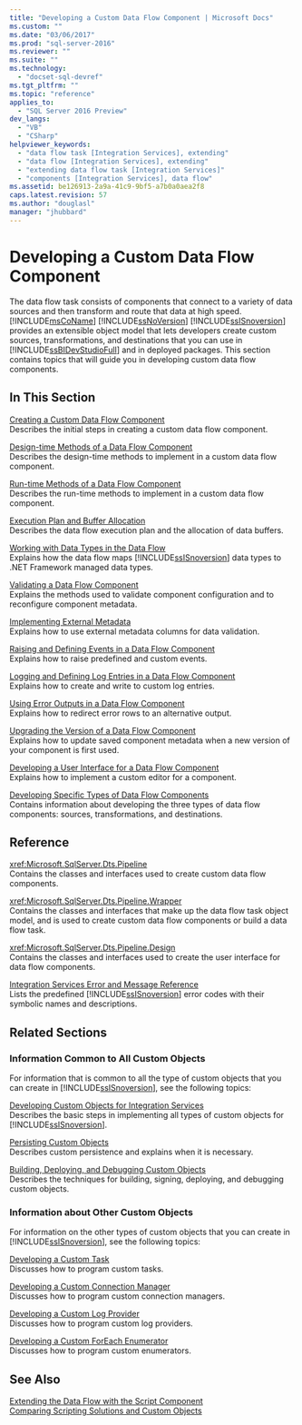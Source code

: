 ```yaml
---
title: "Developing a Custom Data Flow Component | Microsoft Docs"
ms.custom: ""
ms.date: "03/06/2017"
ms.prod: "sql-server-2016"
ms.reviewer: ""
ms.suite: ""
ms.technology: 
  - "docset-sql-devref"
ms.tgt_pltfrm: ""
ms.topic: "reference"
applies_to: 
  - "SQL Server 2016 Preview"
dev_langs: 
  - "VB"
  - "CSharp"
helpviewer_keywords: 
  - "data flow task [Integration Services], extending"
  - "data flow [Integration Services], extending"
  - "extending data flow task [Integration Services]"
  - "components [Integration Services], data flow"
ms.assetid: be126913-2a9a-41c9-9bf5-a7b0a0aea2f8
caps.latest.revision: 57
ms.author: "douglasl"
manager: "jhubbard"
---
```

# Developing a Custom Data Flow Component
  The data flow task consists of components that connect to a variety of data sources and then transform and route that data at high speed. [!INCLUDE[msCoName](../../../a9notintoc/includes/msconame-md.md)] [!INCLUDE[ssNoVersion](../../../a9notintoc/includes/ssnoversion-md.md)] [!INCLUDE[ssISnoversion](../../../a9notintoc/includes/ssisnoversion-md.md)] provides an extensible object model that lets developers create custom sources, transformations, and destinations that you can use in [!INCLUDE[ssBIDevStudioFull](../../../a9notintoc/includes/ssbidevstudiofull-md.md)] and in deployed packages. This section contains topics that will guide you in developing custom data flow components.  
  
## In This Section  
 [Creating a Custom Data Flow Component](../../../integration-services/extending-packages-custom-objects/data-flow/creating-a-custom-data-flow-component.md)  
 Describes the initial steps in creating a custom data flow component.  
  
 [Design-time Methods of a Data Flow Component](../../../integration-services/extending-packages-custom-objects/data-flow/design-time-methods-of-a-data-flow-component.md)  
 Describes the design-time methods to implement in a custom data flow component.  
  
 [Run-time Methods of a Data Flow Component](../../../integration-services/extending-packages-custom-objects/data-flow/run-time-methods-of-a-data-flow-component.md)  
 Describes the run-time methods to implement in a custom data flow component.  
  
 [Execution Plan and Buffer Allocation](../../../integration-services/extending-packages-custom-objects/data-flow/execution-plan-and-buffer-allocation.md)  
 Describes the data flow execution plan and the allocation of data buffers.  
  
 [Working with Data Types in the Data Flow](../../../integration-services/extending-packages-custom-objects/data-flow/working-with-data-types-in-the-data-flow.md)  
 Explains how the data flow maps [!INCLUDE[ssISnoversion](../../../a9notintoc/includes/ssisnoversion-md.md)] data types to .NET Framework managed data types.  
  
 [Validating a Data Flow Component](../../../integration-services/extending-packages-custom-objects/data-flow/validating-a-data-flow-component.md)  
 Explains the methods used to validate component configuration and to reconfigure component metadata.  
  
 [Implementing External Metadata](../../../integration-services/extending-packages-custom-objects/data-flow/implementing-external-metadata.md)  
 Explains how to use external metadata columns for data validation.  
  
 [Raising and Defining Events in a Data Flow Component](../../../integration-services/extending-packages-custom-objects/data-flow/raising-and-defining-events-in-a-data-flow-component.md)  
 Explains how to raise predefined and custom events.  
  
 [Logging and Defining Log Entries in a Data Flow Component](../../../integration-services/extending-packages-custom-objects/data-flow/logging-and-defining-log-entries-in-a-data-flow-component.md)  
 Explains how to create and write to custom log entries.  
  
 [Using Error Outputs in a Data Flow Component](../../../integration-services/extending-packages-custom-objects/data-flow/using-error-outputs-in-a-data-flow-component.md)  
 Explains how to redirect error rows to an alternative output.  
  
 [Upgrading the Version of a Data Flow Component](../../../integration-services/extending-packages-custom-objects/data-flow/upgrading-the-version-of-a-data-flow-component.md)  
 Explains how to update saved component metadata when a new version of your component is first used.  
  
 [Developing a User Interface for a Data Flow Component](../../../integration-services/extending-packages-custom-objects/data-flow/developing-a-user-interface-for-a-data-flow-component.md)  
 Explains how to implement a custom editor for a component.  
  
 [Developing Specific Types of Data Flow Components](../../../integration-services/extending-packages-custom-objects-data-flow-types/developing-specific-types-of-data-flow-components.md)  
 Contains information about developing the three types of data flow components: sources, transformations, and destinations.  
  
## Reference  
 <xref:Microsoft.SqlServer.Dts.Pipeline>  
 Contains the classes and interfaces used to create custom data flow components.  
  
 <xref:Microsoft.SqlServer.Dts.Pipeline.Wrapper>  
 Contains the classes and interfaces that make up the data flow task object model, and is used to create custom data flow components or build a data flow task.  
  
 <xref:Microsoft.SqlServer.Dts.Pipeline.Design>  
 Contains the classes and interfaces used to create the user interface for data flow components.  
  
 [Integration Services Error and Message Reference](../../../integration-services/integration-services-error-and-message-reference.md)  
 Lists the predefined [!INCLUDE[ssISnoversion](../../../a9notintoc/includes/ssisnoversion-md.md)] error codes with their symbolic names and descriptions.  
  
## Related Sections  
  
### Information Common to All Custom Objects  
 For information that is common to all the type of custom objects that you can create in [!INCLUDE[ssISnoversion](../../../a9notintoc/includes/ssisnoversion-md.md)], see the following topics:  
  
 [Developing Custom Objects for Integration Services](../../../integration-services/extending-packages-custom-objects/developing-custom-objects-for-integration-services.md)  
 Describes the basic steps in implementing all types of custom objects for [!INCLUDE[ssISnoversion](../../../a9notintoc/includes/ssisnoversion-md.md)].  
  
 [Persisting Custom Objects](../../../integration-services/extending-packages-custom-objects/persisting-custom-objects.md)  
 Describes custom persistence and explains when it is necessary.  
  
 [Building, Deploying, and Debugging Custom Objects](../../../integration-services/extending-packages-custom-objects/building-deploying-and-debugging-custom-objects.md)  
 Describes the techniques for building, signing, deploying, and debugging custom objects.  
  
### Information about Other Custom Objects  
 For information on the other types of custom objects that you can create in [!INCLUDE[ssISnoversion](../../../a9notintoc/includes/ssisnoversion-md.md)], see the following topics:  
  
 [Developing a Custom Task](../../../integration-services/extending-packages-custom-objects/task/developing-a-custom-task.md)  
 Discusses how to program custom tasks.  
  
 [Developing a Custom Connection Manager](../../../integration-services/extending-packages-custom-objects/connection-manager/developing-a-custom-connection-manager.md)  
 Discusses how to program custom connection managers.  
  
 [Developing a Custom Log Provider](../../../integration-services/extending-packages-custom-objects/log-provider/developing-a-custom-log-provider.md)  
 Discusses how to program custom log providers.  
  
 [Developing a Custom ForEach Enumerator](../../../integration-services/extending-packages-custom-objects/foreach-enumerator/developing-a-custom-foreach-enumerator.md)  
 Discusses how to program custom enumerators.  
  
## See Also  
 [Extending the Data Flow with the Script Component](../../../integration-services/extending-packages-scripting/data-flow-script-component/extending-the-data-flow-with-the-script-component.md)   
 [Comparing Scripting Solutions and Custom Objects](../../../integration-services/extending-packages-scripting/comparing-scripting-solutions-and-custom-objects.md)  
  
  